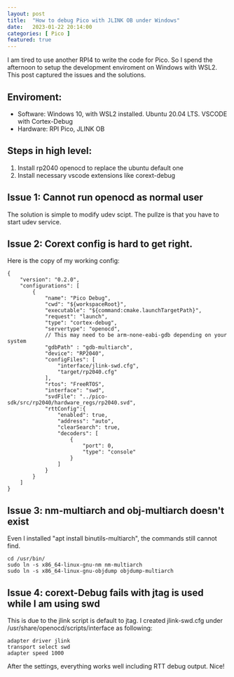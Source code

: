 ```yaml
---
layout: post
title:  "How to debug Pico with JLINK OB under Windows"
date:   2023-01-22 20:14:00
categories: [ Pico ]
featured: true
---
```


I am tired to use another RPI4 to write the code for Pico. So I spend the afternoon to setup the development enviroment on Windows with WSL2. This post captured the issues and the solutions.

## Enviroment:
- Software: Windows 10, with WSL2 installed. Ubuntu 20.04 LTS. VSCODE with Cortex-Debug
- Hardware: RPI Pico, JLINK OB

## Steps in high level:
1. Install rp2040 openocd to replace the ubuntu default one
2. Install necessary vscode extensions like corext-debug

## Issue 1: Cannot run openocd as normal user
The solution is simple to modify udev scipt. The pullze is that you have to start udev service.

## Issue 2: Corext config is hard to get right.
Here is the copy of my working config:
```
{
    "version": "0.2.0",
    "configurations": [
        {
            "name": "Pico Debug",
            "cwd": "${workspaceRoot}",
            "executable": "${command:cmake.launchTargetPath}",
            "request": "launch",
            "type": "cortex-debug",
            "servertype": "openocd",
            // This may need to be arm-none-eabi-gdb depending on your system
            "gdbPath" : "gdb-multiarch",
            "device": "RP2040",
            "configFiles": [
                "interface/jlink-swd.cfg",
                "target/rp2040.cfg"
            ],
            "rtos": "FreeRTOS",
            "interface": "swd",
            "svdFile": "../pico-sdk/src/rp2040/hardware_regs/rp2040.svd",
            "rttConfig":{
                "enabled": true,
                "address": "auto",
                "clearSearch": true,
                "decoders": [
                    {
                        "port": 0,
                        "type": "console"
                    }
                ]
            }
        }
    ]
}
```

## Issue 3: nm-multiarch and obj-multiarch doesn't exist
Even I installed "apt install binutils-multiarch", the commands still cannot find.
```
cd /usr/bin/
sudo ln -s x86_64-linux-gnu-nm nm-multiarch
sudo ln -s x86_64-linux-gnu-objdump objdump-multiarch
```

## Issue 4: corext-Debug fails with jtag is used while I am using swd
This is due to the jlink script is default to jtag. I created jlink-swd.cfg under /usr/share/openocd/scripts/interface as following:
```
adapter driver jlink
transport select swd
adapter speed 1000
```

After the settings, everything works well including RTT debug output. Nice!

